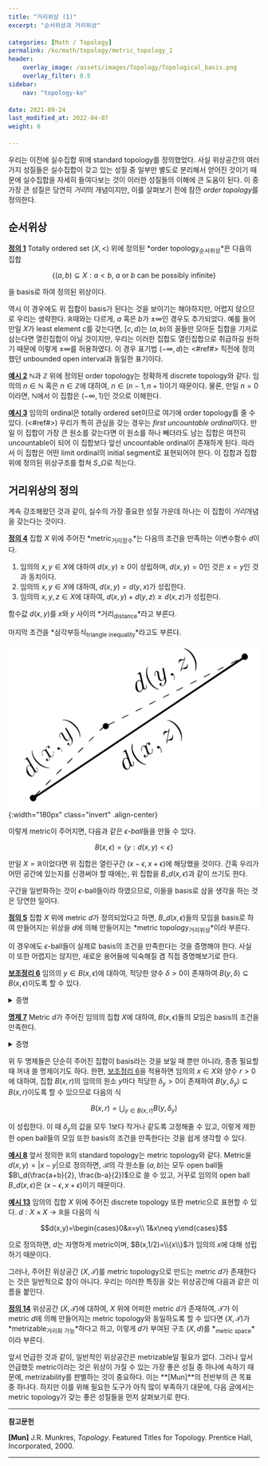 ```yaml
---
title: "거리위상 (1)"
excerpt: "순서위상과 거리위상"

categories: [Math / Topology]
permalink: /ko/math/topology/metric_topology_1
header:
    overlay_image: /assets/images/Topology/Topological_basis.png
    overlay_filter: 0.5
sidebar: 
    nav: "topology-ko"

date: 2021-09-24
last_modified_at: 2022-04-07
weight: 6
    
---
```


우리는 이전에 실수집합 위에 standard topology를 정의했었다. 사실 위상공간의 여러가지 성질들은 실수집합이 갖고 있는 성질 중 일부만 별도로 분리해서 얻어진 것이기 때문에 실수집합을 자세히 들여다보는 것이 이러한 성질들의 이해에 큰 도움이 된다. 이 중 가장 큰 성질은 당연히 *거리*의 개념이지만, 이를 살펴보기 전에 잠깐 *order topology*를 정의한다. 


## 순서위상

<div class="definition" markdown="1">

<ins id="df1">**정의 1**</ins> Totally ordered set $(X,<)$ 위에 정의된 *order topology<sub>순서위상</sub>*은 다음의 집합 

$$\{(a,b)\subseteq X:\text{$a<b$, $a$ or $b$ can be possibly infinite}\}$$

을 basis로 하여 정의된 위상이다.

</div>

역시 이 경우에도 위 집합이 basis가 된다는 것을 보이기는 해야하지만, 어렵지 않으므로 우리는 생략한다. $\mathbb{R}$때와는 다르게, $a$ 혹은 $b$가 $\pm\infty$인 경우도 추가되었다. 예를 들어 만일 $X$가 least element $c$를 갖는다면, $[c,d)$는 $(a,b)$의 꼴들만 모아둔 집합을 기저로 삼는다면 열린집합이 아닐 것이지만, 우리는 이러한 집합도 열린집합으로 취급하길 원하기 때문에 이렇게 $\pm\infty$를 허용하였다. 이 경우 표기법 $(-\infty, d)$는 <#ref#> 직전에 정의했던 unbounded open interval과 동일한 표기이다.

<div class="example" markdown="1">

<ins id="ex2">**예시 2**</ins> $\mathbb{N}$과 $\mathbb{Z}$ 위에 정의된 order topology는 정확하게 discrete topology와 같다. 임의의 $n\in\mathbb{N}$ 혹은 $n\in\mathbb{Z}$에 대하여, $n\in (n-1,n+1)$이기 때문이다. 물론, 만일 $n=0$이라면, $\mathbb{N}$에서 이 집합은 $(-\infty, 1)$인 것으로 이해한다.
</div>

<div class="example" markdown="1">

<ins id="ex3">**예시 3**</ins> 임의의 ordinal은 totally ordered set이므로 여기에 order topology를 줄 수 있다. (<#ref#>) 
우리가 특히 관심을 갖는 경우는 *first uncountable ordinal*이다. 만일 이 집합이 가장 큰 원소를 갖는다면 이 원소를 하나 빼더라도 남는 집합은 여전히 uncountable이 되어 이 집합보다 앞선 uncountable ordinal이 존재하게 된다. 따라서 이 집합은 어떤 limit ordinal의 initial segment로 표현되어야 한다. 이 집합과 집합 위에 정의된 위상구조를 합쳐 $S\_\Omega$로 적는다.

</div>

## 거리위상의 정의

계속 강조해왔던 것과 같이, 실수의 가장 중요한 성질 가운데 하나는 이 집합이 *거리*개념을 갖는다는 것이다. 

<div class="definition" markdown="1">

<ins id="df4">**정의 4**</ins> 집합 $X$ 위에 주어진 *metric<sub>거리함수</sub>*는 다음의 조건을 만족하는 이변수함수 $d$이다.

1. 임의의 $x,y\in X$에 대하여 $d(x,y)\geq 0$이 성립하며, $d(x,y)=0$인 것은 $x=y$인 것과 동치이다.
2. 임의의 $x,y\in X$에 대하여, $d(x,y)=d(y,x)$가 성립한다.
3. 임의의 $x,y,z\in X$에 대하여, $d(x,y)+d(y,z)\geq d(x,z)$가 성립한다.

함수값 $d(x,y)$를 $x$와 $y$ 사이의 *거리<sub>distance</sub>*라고 부른다. 

</div>

마지막 조건을 *삼각부등식<sub>triangle inequality</sub>*라고도 부른다.

![triangle_inequality](/assets/images/Topology/Topology_on_R-1.png){:width="180px"  class="invert" .align-center}

이렇게 metric이 주어지면, 다음과 같은 *$\epsilon$-ball*들을 만들 수 있다. 

$$B(x,\epsilon)=\{y:d(x,y)<\epsilon\}$$ 

만일 $X=\mathbb{R}$이었다면 위 집합은 열린구간 $(x-\epsilon, x+\epsilon)$에 해당했을 것이다. 간혹 우리가 어떤 공간에 있는지를 신경써야 할 때에는, 위 집합을 $B\_d(x,\epsilon)$과 같이 쓰기도 한다.

구간을 일반화하는 것이 $\epsilon$-ball들이라 하였으므로, 이들을 basis로 삼을 생각을 하는 것은 당연한 일이다.

<div class="definition" markdown="1">

<ins id="df5">**정의 5**</ins> 집합 $X$ 위에 metric $d$가 정의되었다고 하면, $B\_d(x,\epsilon)$들의 모임을 basis로 하여 만들어지는 위상을 $d$에 의해 만들어지는 *metric topology<sub>거리위상</sub>*이라 부른다.

</div>

이 경우에도 $\epsilon$-ball들이 실제로 basis의 조건을 만족한다는 것을 증명해야 한다. 사실 이 또한 어렵지는 않지만, 새로운 용어들에 익숙해질 겸 직접 증명해보기로 한다. 

<div class="proposition" markdown="1">

<ins id="lem6">**보조정리 6**</ins> 임의의 $y\in B(x,\epsilon)$에 대하여, 적당한 양수 $\delta>0$이 존재하여 $B(y,\delta)\subseteq B(x,\epsilon)$이도록 할 수 있다.

</div>
<details class="proof" markdown="1">
<summary>증명</summary>

$\delta=\epsilon-d(x,y)$라 하자. 그럼 삼각부등식에 의하여, 임의의 $z\in B(y,\delta)$에 대해

$$d(x,z)\leq d(y,z)+d(x,y)<(\epsilon-d(x,y))+d(x,y)=\epsilon$$

이 성립하므로, $z\in B(x,\epsilon)$이 성립한다.

</details>

<div class="proposition" markdown="1">

<ins id="pp7">**명제 7**</ins> Metric $d$가 주어진 임의의 집합 $X$에 대하여, $B(x,\epsilon)$들의 모임은 basis의 조건을 만족한다.

</div>
<details class="proof" markdown="1">
<summary>증명</summary>

우선 임의의 $x\in X$에 대하여 $B(x,1)$은 항상 $x$를 포함하므로 $B(x,\epsilon)$들의 모임이 $X$를 덮는 것은 자명하다. 

공집합이 아닌 교집합을 갖는 임의의 두 ball $B\_1=B(x\_1,\epsilon\_1)$과 $B\_2=B(x\_2,\epsilon\_2)$가 주어졌다고 하자. 그럼 임의의 $y\in B\_1\cap B\_2$에 대하여, 앞선 보조정리에 의해 $B(y, \delta\_1)\subseteq B\_1$, $B(y,\delta\_2)\subseteq B\_2$이도록 하는 $\delta\_1, \delta\_2$가 각각 존재한다. 이제 $\delta=\min(\delta\_1,\delta\_2)$로 두면, 

$$B(y, \delta)\subseteq B(y, \delta_i)\subseteq B(x, \epsilon_i)$$

가 $i=1,2$에 대해 성립하므로 원하는 결과를 얻는다.

</details>

위 두 명제들은 단순히 주어진 집합이 basis라는 것을 보일 때 뿐만 아니라, 종종 필요할 때 꺼내 쓸 명제이기도 하다. 한편, [보조정리 6](#lem6)을 적용하면 임의의 $x\in X$와 양수 $r>0$에 대하여, 집합 $B(x,r)$의 임의의 원소 $y$마다 적당한 $\delta_y>0$이 존재하여 $B(y,\delta_y)\subseteq B(x,r)$이도록 할 수 있으므로 다음의 식

$$B(x,r)=\bigcup_{y\in B(x,r)} B(y, \delta_y)$$

이 성립한다. 이 때 $\delta_y$의 값을 모두 1보다 작거나 같도록 고정해줄 수 있고, 이렇게 제한한 open ball들의 모임 또한 basis의 조건을 만족한다는 것을 쉽게 생각할 수 있다.

<div class="example" markdown="1">

<ins id="ex8">**예시 8**</ins> 앞서 정의한 $\mathbb{R}$의 standard topology는 metric topology와 같다. Metric을 $d(x,y)=\lvert x-y\rvert$으로 정의하면, $\mathcal{B}$의 각 원소들 $(a,b)$는 모두 open ball들 $B\_d(\frac{a+b}{2}, \frac{b-a}{2})$으로 쓸 수 있고, 거꾸로 임의의 open ball $B\_d(x,\epsilon)$은 $(x-\epsilon, x+\epsilon)$이기 때문이다.

</div>
<div class="example" markdown="1">

<ins id="ex13">**예시 13**</ins> 임의의 집합 $X$ 위에 주어진 discrete topology 또한 metric으로 표현할 수 있다. $d:X\times X\rightarrow\mathbb{R}$을 다음의 식 

$$d(x,y)=\begin{cases}0&x=y\\ 1&x\neq y\end{cases}$$

으로 정의하면, $d$는 자명하게 metric이며, $B(x,1/2)=\\{x\\}$가 임의의 $x$에 대해 성립하기 때문이다.
</div>

그러나, 주어진 위상공간 $(X,\mathcal{T})$를 metric topology으로 만드는 metric $d$가 존재한다는 것은 일반적으로 참이 아니다. 우리는 이러한 특징을 갖는 위상공간에 다음과 같은 이름을 붙인다. 

<div class="definition" markdown="1">

<ins id="df14">**정의 14**</ins> 위상공간 $(X,\mathcal{T})$에 대하여, $X$ 위에 어떠한 metric $d$가 존재하여, $\mathcal{T}$가 이 metric $d$에 의해 만들어지는 metric topology와 동일하도록 할 수 있다면 $(X,\mathcal{T})$가 *metrizable<sub>거리화 가능</sub>*하다고 하고, 이렇게 $d$가 부여된 구조 $(X,d)$를 *<sub>metric space</sub>*이라 부른다.

</div>

앞서 언급한 것과 같이, 일반적인 위상공간은 metrizable일 필요가 없다. 그러나 앞서 언급했듯 metric이라는 것은 위상이 가질 수 있는 가장 좋은 성질 중 하나에 속하기 때문에, metrizability를 판별하는 것이 중요하다. 이는 **[Mun]**의 전반부의 큰 목표 중 하나다. 하지만 이를 위해 필요한 도구가 아직 많이 부족하기 대문에, 다음 글에서는 metric topology가 갖는 좋은 성질들을 먼저 살펴보기로 한다. 

---

**참고문헌**

**[Mun]** J.R. Munkres, <i>Topology</i>. Featured Titles for Topology. Prentice Hall, Incorporated, 2000.

---

